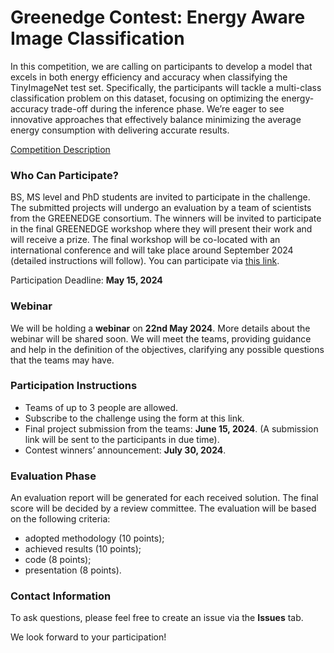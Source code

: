# Greenedge Contest: Energy Aware Image Classification

In this competition, we are calling on participants to develop a model that excels in both energy efficiency and accuracy when classifying the TinyImageNet test set. Specifically, the participants will tackle a multi-class classification problem on this dataset, focusing on optimizing the energy-accuracy trade-off during the inference phase. We’re eager to see innovative approaches that effectively balance minimizing the average energy consumption with delivering accurate results.

[Competition Description](Image_Classification.pdf)

### Who Can Participate?

BS, MS level and PhD students are invited to participate in the challenge. The submitted projects will undergo an evaluation by a team of scientists from the GREENEDGE consortium. The winners will be invited to participate in the final GREENEDGE workshop where they will present their work and will receive a prize. The final workshop will be co-located with an international conference and will take place around September 2024 (detailed instructions will follow). You can participate via [this link](https://docs.google.com/forms/d/1yRJeGClPCQ2gYcFEnlYAFMhkZ9-wMnOJwHa8VXHpn6M/).

Participation Deadline: **May 15, 2024**

### Webinar
We will be holding a **webinar** on **22nd May 2024**. More details about the webinar will be shared soon. We will meet the teams, providing guidance and help in the definition of the objectives, clarifying any possible questions that the teams may have.


### Participation Instructions

* Teams of up to 3 people are allowed. 
* Subscribe to the challenge using the form at this link.
* Final project submission from the teams: **June 15, 2024**. (A submission link will be sent to the participants in due time).
* Contest winners’ announcement: **July 30, 2024**.

### Evaluation Phase
An evaluation report will be generated for each received solution. The final score will be decided by a review committee.
The evaluation will be based on the following criteria:
* adopted methodology (10 points);
* achieved results (10 points);
* code (8 points);
* presentation (8 points).


### Contact Information

To ask questions, please feel free to create an issue via the **Issues** tab.



We look forward to your participation!
